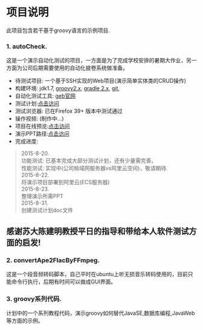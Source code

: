 # 项目说明
此项目包含若干基于groovy语言的示例项目.
### 1. **autoCheck**.
这是一个演示自动化测试的项目，一方面是为了完成学校安排的暑期大作业，另一方面为公司后期需要使用的自动化披卷系统做准备。
* 待测试项目: 一个基于SSH实现的Web项目(演示简单实体类的CRUD操作)
* 构建环境: jdk1.7,
<a href="http://www.groovy-lang.org/learn.html" target="_blank">groovy2.x</a>, 
<a href="http://gradle.org/whygradle-build-automation/" target="_blank">gradle 2.x</a>, 
<a href="https://www.atlassian.com/git/" target="_blank">git</a>, 
* 自动化测试工具: <a href="http://www.gebish.org" target="_blank">geb官网</a>  
* 测试计划:<a href="https://raw.githubusercontent.com/usedtolove/groovy-study/master/docs/%E6%B5%8B%E8%AF%95%E8%AE%A1%E5%88%92%EF%BC%88GBT%209386-2008%EF%BC%89.doc" target="_blank">点击访问</a>  
* 测试浏览器: 已在Firefox 39+ 版本中测试通过
* 操作视频: (制作中...)
* 项目在线预览:<a href="http://182.92.83.72:8080/autoCheck" target="_blank">点击访问</a>  
* 演示PPT路径:<a href="https://github.com/usedtolove/groovy-study/tree/master/ppt" target="_blank">点击访问</a>  
* 完成进度:  

> 2015-8-20.  
> 功能测试: 已基本完成大部分测试计划，还有少量需完善。  
> 性能测试: 实现中(公司局域网服务器vs阿里云空间)，敬请期待.  
> 2015-8-22.  
> 将演示项目部署到阿里云(ECS服务器)  
> 2015-8-23.  
> 整理演示所需PPT  
> 2015-8-31.  
> 创建测试计划doc文件  

## 感谢苏大陈建明教授平日的指导和带给本人软件测试方面的启发!

### 2. **convertApe2FlacByFFmpeg**.
这是一个段音频转码脚本，自己平时在ubuntu上听无损音乐转码使用的，目前只能命令行执行，后期有时间可以做成GUI界面。

### 3. groovy系列代码.
计划中的一个系列教程代码，演示groovy如何替代JavaSE,数据库编程,JavaWeb等方面的示例。
